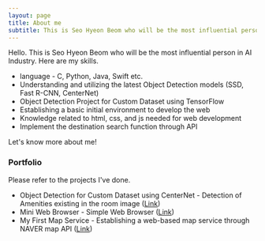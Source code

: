 ```yaml
---
layout: page
title: About me
subtitle: This is Seo Hyeon Beom who will be the most influential person in AI Industry.
---
```


Hello. This is Seo Hyeon Beom who will be the most influential person in AI Industry. Here are my skills.

- language - C, Python, Java, Swift etc.
- Understanding and utilizing the latest Object Detection models (SSD, Fast R-CNN, CenterNet)
- Object Detection Project for Custom Dataset using TensorFlow
- Establishing a basic initial environment to develop the web
- Knowledge related to html, css, and js needed for web development
- Implement the destination search function through API


Let's know more about me!

### Portfolio

Please refer to the projects I've done.
- Object Detection for Custom Dataset using CenterNet - Detection of Amenities existing in the room image ([Link](https://SeoHyeonBeom.github.io/2021-11-27-airbnb-clone-project-amenity-detection/))
- Mini Web Browser - Simple Web Browser ([Link](https://seohyeonbeom.github.io/2021-11-17-my-mini-web-browser/))
- My First Map Service - Establishing a web-based map service through NAVER map API ([Link](https://seohyeonbeom.github.io/2021-11-24-my-first-map/))
